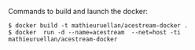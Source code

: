 Commands to build and launch the docker:

    $ docker build -t mathieuruellan/acestream-docker .
    $ docker  run -d --name=acestream  --net=host -ti mathieuruellan/acestream-docker

